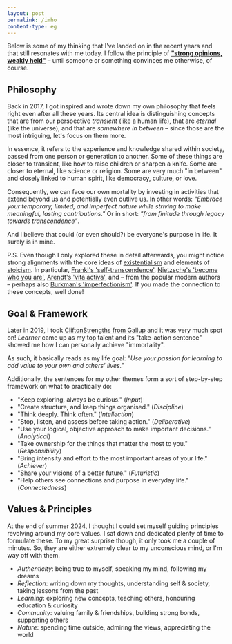 ```yaml
---
layout: post
permalink: /imho
content-type: eg
---
```


Below is some of my thinking that I've landed on in the recent years and that still resonates with me today. I follow the principle of
[**"strong opinions, weakly held"**](https://static1.squarespace.com/static/660b48914fe4486aa3d2a1d7/t/66156b7fd198a83b16265af4/1712679808698/Pauleducomreviewmay98.pdf)
– until someone or something convinces me otherwise, of course.

## Philosophy
Back in 2017, I got inspired and wrote down my own philosophy that feels right even after all these years.
Its central idea is distinguishing concepts that are from our perspective *transient* (like a human life),
that are *eternal* (like the universe), and that are *somewhere in between* – since those are the most intriguing, let's focus on them more.

In essence, it refers to the experience and knowledge shared within society, passed from one person or generation to another.
Some of these things are closer to transient, like how to raise children or sharpen a knife. Some are closer to eternal, like science or religion.
Some are very much "in between" and closely linked to human spirit, like democracy, culture, or love.

Consequently, we can face our own mortality by investing in activities that extend beyond us and potentially even outlive us.
In other words: *"Embrace your temporary, limited, and imperfect nature while striving to make meaningful, lasting contributions."*
Or in short: *"from finitude through legacy towards transcendence"*.

And I believe that could (or even should?) be everyone's purpose in life. It surely is in mine.

P.S. Even though I only explored these in detail afterwards, you might notice strong alignments with the core ideas of
[existentialism](https://en.wikipedia.org/wiki/Existentialism) and elements of [stoicism](https://en.wikipedia.org/wiki/Stoicism).
In particular, [Frankl's 'self-transcendence'](https://citeseerx.ist.psu.edu/document?repid=rep1&type=pdf&doi=4e860812b971281fd3d34e8456751190f8e03773),
[Nietzsche's 'become who you are'](https://psyche.co/ideas/when-nietzsche-said-become-who-you-are-this-is-what-he-meant),
[Arendt's 'vita activa'](https://en.wikipedia.org/wiki/The_Human_Condition_(Arendt_book)), and – from the popular modern authors –
perhaps also [Burkman's 'imperfectionism'](https://www.oliverburkeman.com/meditationsformortals).
If you made the connection to these concepts, well done!

## Goal & Framework
Later in 2019, I took [CliftonStrengths from Gallup](https://www.gallup.com/cliftonstrengths/en/home.aspx) and it was very much spot on!
*Learner* came up as my top talent and its "take-action sentence" showed me how I can personally achieve "immortality".

As such, it basically reads as my life goal: *"Use your passion for learning to add value to your own and others' lives."*

Additionally, the sentences for my other themes form a sort of step-by-step framework on what to practically do:
- "Keep exploring, always be curious." (*Input*)
- "Create structure, and keep things organised." (*Discipline*)
- "Think deeply. Think often." (*Intellection*)
- "Stop, listen, and assess before taking action." (*Deliberative*)
- "Use your logical, objective approach to make important decisions." (*Analytical*)
- "Take ownership for the things that matter the most to you." (*Responsibility*)
- "Bring intensity and effort to the most important areas of your life." (*Achiever*)
- "Share your visions of a better future." (*Futuristic*)
- "Help others see connections and purpose in everyday life." (*Connectedness*)

## Values & Principles
At the end of summer 2024, I thought I could set myself guiding principles revolving around my core values.
I sat down and dedicated plenty of time to formulate these. To my great surprise though, it only took me a couple of minutes.
So, they are either extremely clear to my unconscious mind, or I'm way off with them.

- *Authenticity*: being true to myself, speaking my mind, following my dreams
- *Reflection*: writing down my thoughts, understanding self & society, taking lessons from the past
- *Learning*: exploring new concepts, teaching others, honouring education & curiosity
- *Community*: valuing family & friendships, building strong bonds, supporting others
- *Nature*: spending time outside, admiring the views, appreciating the world
